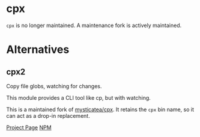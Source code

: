 # cpx

`cpx` is no longer maintained. A maintenance fork is actively maintained.

# Alternatives

## cpx2

Copy file globs, watching for changes.

This module provides a CLI tool like cp, but with watching.

This is a maintained fork of [mysticatea/cpx](https://github.com/mysticatea/cpx). It retains the `cpx` bin name, so it can act as a drop-in replacement.

[Project Page](https://github.com/bcomnes/cpx2)
[NPM](https://www.npmjs.com/package/cpx2)

